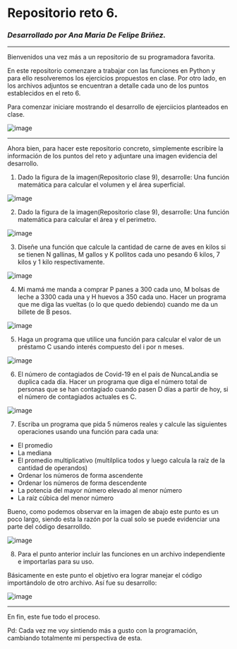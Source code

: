 # Repositorio reto 6. 
### _Desarrollado por Ana Maria De Felipe Briñez._
---

Bienvenidos una vez más a un repositorio de su programadora favorita. 

En este repositorio comenzare a trabajar con las funciones en Python y para ello resolveremos los ejercicios propuestos en clase. Por otro lado, en los archivos adjuntos se encuentran a detalle cada uno de los puntos establecidos en el reto 6. 

Para comenzar iniciare mostrando el desarrollo de ejerciicios planteados en clase. 

![image](https://user-images.githubusercontent.com/124607045/227077201-2086e7fb-c603-4e4c-aa0d-77bb18c9799f.png)

---

Ahora bien, para hacer este repositorio concreto, simplemente escribire la información de los puntos del reto y adjuntare una imagen evidencia del desarrollo. 

1. Dado la figura de la imagen(Repositorio clase 9), desarrolle: Una función matemática para calcular el volumen y el área superficial.

![image](https://user-images.githubusercontent.com/124607045/227077573-987b8bca-d020-4f15-87d2-26bed076e44a.png)

2.  Dado la figura de la imagen(Repositorio clase 9), desarrolle: Una función matemática para calcular el área y el perimetro.

![image](https://user-images.githubusercontent.com/124607045/227077778-e1cbe1bb-149f-432d-ad09-c053fe6b3140.png)

3. Diseñe una función que calcule la cantidad de carne de aves en kilos si se tienen N gallinas, M gallos y K pollitos cada uno pesando 6 kilos, 7 kilos y 1 kilo respectivamente.

![image](https://user-images.githubusercontent.com/124607045/227077837-f0a0092e-d534-4556-89ed-a602f9dc0e33.png)

4. Mi mamá me manda a comprar P panes a 300 cada uno, M bolsas de leche a 3300 cada una y H huevos a 350 cada uno. Hacer un programa que me diga las vueltas (o lo que quedo debiendo) cuando me da un billete de B pesos.

![image](https://user-images.githubusercontent.com/124607045/227077872-0b278295-9fb0-4fa3-8dfe-7014948acae5.png)

5. Haga un programa que utilice una función para calcular el valor de un préstamo C usando interés compuesto del i por n meses.

![image](https://user-images.githubusercontent.com/124607045/227077924-471f70db-c261-4c3c-a862-bf525bf121ba.png)

6. El número de contagiados de Covid-19 en el país de NuncaLandia se duplica cada día. Hacer un programa que diga el número total de personas que se han contagiado cuando pasen D días a partir de hoy, si el número de contagiados actuales es C.

![image](https://user-images.githubusercontent.com/124607045/227078018-97c4efe0-6824-4bc5-95ab-921a0fc452be.png)

7. Escriba un programa que pida 5 números reales y calcule las siguientes operaciones usando una función para cada una:

* El promedio
* La mediana
* El promedio multiplicativo (multilplica todos y luego calcula la raíz de la cantidad de operandos)
* Ordenar los números de forma ascendente
* Ordenar los números de forma descendente
* La potencia del mayor número elevado al menor número
* La raíz cúbica del menor número

Bueno, como podemos observar en la imagen de abajo este punto es un poco largo, siendo esta la razón por la cual solo se puede evidenciar una parte del código desarrolldo. 

![image](https://user-images.githubusercontent.com/124607045/227078116-af9b1301-92f6-4ec1-9aab-c59689f6acc6.png)

8. Para el punto anterior incluir las funciones en un archivo independiente e importarlas para su uso.

Básicamente en este punto el objetivo era lograr manejar el código importándolo de otro archivo. Así fue su desarrollo:

![image](https://user-images.githubusercontent.com/124607045/227078594-efbe1c19-0148-40c5-bb58-d40f42fa0418.png)

---
En fin, este fue todo el proceso. 

Pd: Cada vez me voy sintiendo más a gusto con la programación, cambiando totalmente mi perspectiva de esta. 


